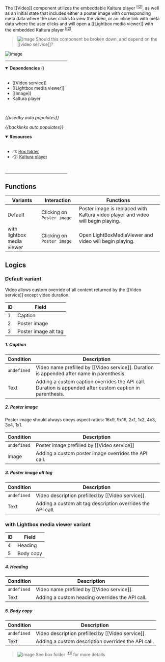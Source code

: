 <!-- category start --><!-- category end -->

The [[Video]] component utilizes the embeddable Kaltura player <sup>[[r2](#resources)]</sup>, as well as an initial state that includes either a poster image with corresponding meta data where the user clicks to view the video, or an inline link with meta data where the user clicks and will open a [[Lightbox media viewer]] with the embedded Kaltura player <sup>[[r2](#resources)]</sup>.

> ![image](https://user-images.githubusercontent.com/3793636/117874180-493bdb80-b266-11eb-8945-dde0d95431d6.png) Should this component be broken down, and depend on the [[video service]]?

![image](https://user-images.githubusercontent.com/3793636/119056886-12b23f00-b991-11eb-8bbc-e74e60c687e1.png)

<hr width="40%" />

<!-- toc start open="true" --><!-- toc end -->

<details open="true">
  <summary><strong>Dependencies</strong> (<!-- dependencyCount start --><!-- dependencyCount end -->)</summary><br />

- [[Video service]]
- [[Lightbox media viewer]]
- [[Image]]
- Kaltura player

<br />
</details>

<!-- usedby start open="true" -->
*{{usedby auto populates}}*
<!-- usedby end -->

<!-- backlinks start open="true" -->
*{{backlinks auto populates}}*
<!-- backlinks end -->

<a name="resources"></a>
<details open="true">
  <summary><strong>Resources</strong></summary><br />

- r1: [Box folder](https://ibm.ent.box.com/folder/108837570522)
- r2: [Kaltura player](http://player.kaltura.com/docs/api)

<br />
</details>

<hr width="40%" />

## Functions

| Variants | Interaction | Functions |
| -------- | ----------- | --------- |
| Default | Clicking on `Poster image` | Poster image is replaced with Kaltura video player and video will begin playing. |  
| with lightbox media viewer | Clicking on `Poster image` | Open LightBoxMediaViewer and video will begin playing. |


## Logics

### Default variant

Video allows custom override of all content returned by the [[Video service]] except video duration.

| ID  | Field |
| --- | ----- |
| 1   | Caption |
| 2   | Poster image |
| 3   | Poster image alt tag |

##### 1. Caption

| Condition | Description |
| --------- | ----------- |
| `undefined` | Video name prefilled by [[Video service]]. Duration is appended after name in parenthesis. |
| Text | Adding a custom caption overrides the API call. Duration is appended after custom caption in parenthesis. |

##### 2. Poster image

Poster image should always obeys aspect ratios: 16x9, 9x16, 2x1, 1x2, 4x3, 3x4, 1x1.

| Condition | Description |
| --------- | ----------- |
| `undefined` | Poster image prefilled by [[Video service]] |
| Image | Adding a custom poster image overrides the API call. |

##### 3. Poster image alt tag

| Condition | Description |
| --------- | ----------- |
| `undefined` | Video description prefilled by [[Video service]]. |
| Text | Adding a custom alt tag description overrides the API call. |


### with Lightbox media viewer variant

| ID  | Field |
| --- | ----- |
| 4   | Heading |
| 5   | Body copy |

##### 4. Heading

| Condition | Description |
| --------- | ----------- |
| `undefined` | Video name prefilled by [[Video service]]. |
| Text | Adding a custom heading overrides the API call. |

##### 5. Body copy

| Condition | Description |
| --------- | ----------- |
| `undefined` | Video description prefilled by [[Video service]]. |
| Text | Adding a custom description overrides the API call. |


> ![image](https://user-images.githubusercontent.com/3793636/117873919-f6faba80-b265-11eb-81a5-039bdcd822e8.png)  See box folder <sup>[[r1](#resources)]</sup> for more details
